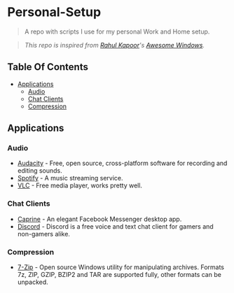 # Personal-Setup

> A repo with scripts I use for my personal Work and Home setup.

> *This repo is inspired from [Rahul Kapoor](https://github.com/rahulkapoor90 "Rahul Kapoor")'s [Awesome Windows](https://github.com/Awesome-Windows/Awesome "Awesome Windows").*

## Table Of Contents

- [Applications](#applications)
  - [Audio](#audio)
  - [Chat Clients](#chat-clients)
  - [Compression](#compression)

## Applications

### Audio

- [Audacity](http://audacityteam.org/) - Free, open source, cross-platform software for recording and editing sounds.
- [Spotify](https://open.spotify.com/) - A music streaming service.
- [VLC](http://www.videolan.org/vlc/index.html) - Free media player, works pretty well.

### Chat Clients

- [Caprine](https://sindresorhus.com/caprine/) - An elegant Facebook Messenger desktop app.
- [Discord](https://discordapp.com) - Discord is a free voice and text chat client for gamers and non-gamers alike.

### Compression

- [7-Zip](http://www.7-zip.org/) - Open source Windows utility for manipulating archives. Formats 7z, ZIP, GZIP, BZIP2 and TAR are supported fully, other formats can be unpacked.